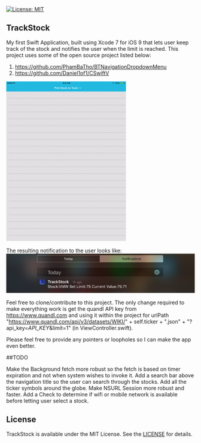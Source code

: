 [![License: MIT](https://img.shields.io/badge/license-MIT-blue.svg?style=flat)](https://github.com/arjunkchr/TrackStock/blob/master/LICENSE)

## TrackStock
My first Swift Application, built using Xcode 7 for iOS 9 that lets user keep track of the stock and notifies the user when the limit is reached. This project uses some of the open source project listed below:
  1.  https://github.com/PhamBaTho/BTNavigationDropdownMenu
  2.  https://github.com/Daniel1of1/CSwiftV

![alt tag](https://github.com/arjunkchr/TrackStock/blob/master/Assets/Demo.gif)

The resulting notification to the user looks like:
![alt tag](https://github.com/arjunkchr/TrackStock/blob/master/Assets/Notification.png)

Feel free to clone/contribute to this project. The only change required to make everything work is get the quandl API key from https://www.quandl.com and using it within the project for urlPath "https://www.quandl.com/api/v3/datasets/WIKI/" + self.ticker + ".json" + "?api_key=*API_KEY*&limit=1" (in ViewController.swift).

Please feel free to provide any pointers or loopholes so I can make the app even better.

##TODO

Make the Background fetch more robust so the fetch is based on timer expiration and not when system wishes to invoke it.
Add a search bar above the navigation title so the user can search through the stocks.
Add all the ticker symbols around the globe.
Make NSURL Session more robust and faster.
Add a Check to determine if wifi or mobile network is available before letting user select a stock.

## License
TrackStock is available under the MIT License. See the [LICENSE](https://github.com/arjunkchr/TrackStock/blob/master/LICENSE) for details.

